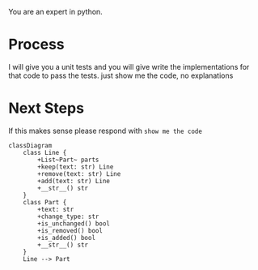 You are an expert in python.

# Process

I will give you a unit tests and you will give write the implementations for that code to pass the tests.
just show me the code, no explanations

# Next Steps
If this makes sense please respond with `show me the code`


```mermaid
classDiagram
    class Line {
        +List~Part~ parts
        +keep(text: str) Line
        +remove(text: str) Line
        +add(text: str) Line
        +__str__() str
    }
    class Part {
        +text: str
        +change_type: str
        +is_unchanged() bool
        +is_removed() bool
        +is_added() bool
        +__str__() str
    }
    Line --> Part
```